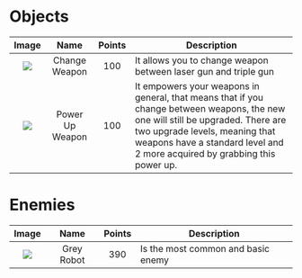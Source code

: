 # Objects
|Image|Name|Points|Description|
|:---:|:---:|:---:|---|
|![](https://raw.githubusercontent.com/nicobabot/OutZone_AlchemistStudio/master/Wiki%20material/Design/MOBS/ChangeWeapon.gif)|Change Weapon|100|It allows you to change weapon between laser gun and triple gun|
|![](https://raw.githubusercontent.com/nicobabot/OutZone_AlchemistStudio/master/Wiki%20material/Design/MOBS/PowerUp.gif)|Power Up Weapon|100|It empowers your weapons in general, that means that if you change between weapons, the new one will still be upgraded. There are two upgrade levels, meaning that weapons have a standard level and 2 more acquired by grabbing this power up.|
# Enemies
|Image|Name|Points|Description|
|:---:|:---:|:---:|---|
|![](https://raw.githubusercontent.com/nicobabot/OutZone_AlchemistStudio/master/Wiki%20material/Design/MOBS/GreyR.png)|Grey Robot|390|Is the most common and basic enemy|